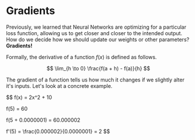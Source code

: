 # Gradients

Previously, we learned that Neural Networks are optimizing for
a particular loss function, allowing us to get closer and closer
to the intended output. How do we decide how we should update our
weights or other parameters? **Gradients!**

Formally, the derivative of a function $f(x)$ is defined
as follows.

$$
\lim_{h \to 0} \frac{f(a + h) - f(a)}{h}
$$

The gradient of a function tells us how much it changes if we slightly
alter it's inputs. Let's look at a concrete example.

$$
f(x) = 2x^2 + 10

f(5) = 60

f(5 + 0.0000001) = 60.000002

f'(5) = \frac{0.000002}{0.0000001} = 2
$$